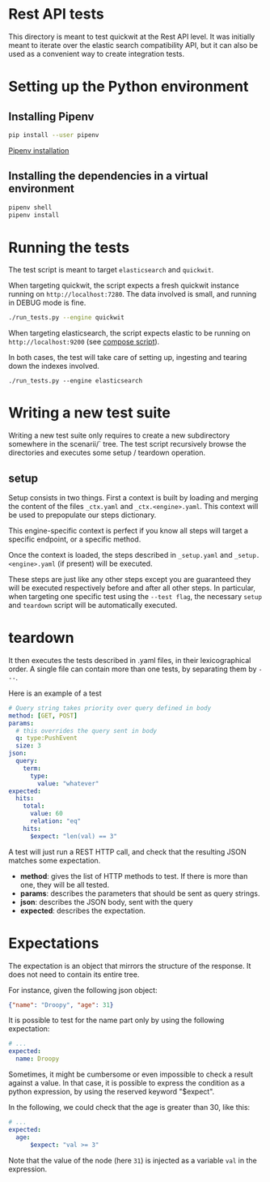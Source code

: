 # Rest API tests

This directory is meant to test quickwit at the Rest API level.
It was initially meant to iterate over the elastic search compatibility API,
but it can also be used as a convenient way to create integration tests.

# Setting up the Python environment

## Installing Pipenv

```bash
pip install --user pipenv
```

[Pipenv installation](https://pipenv.pypa.io/en/latest/installation/)

## Installing the dependencies in a virtual environment

```bash
pipenv shell
pipenv install
```

# Running the tests

The test script is meant to target `elasticsearch` and `quickwit`.

When targeting quickwit, the script expects a fresh quickwit instance
running on `http://localhost:7280`. The data involved is small, and
running in DEBUG mode is fine.

```bash
./run_tests.py --engine quickwit
```

When targeting elasticsearch, the script expects elastic to be running on
`http://localhost:9200` (see [compose script](./docker-compose.yaml)).

In both cases, the test will take care of setting up, ingesting and tearing down the
indexes involved.

```./run_tests.py --engine elasticsearch```

# Writing a new test suite

Writing a new test suite only requires to create a new subdirectory somewhere in the scenarii/` tree.
The test script recursively browse the directories and executes some setup / teardown operation.

## setup

Setup consists in two things. First a context is built by loading and merging the content of the files `_ctx.yaml` and `_ctx.<engine>.yaml`.
This context will be used to prepopulate our steps dictionary.

This engine-specific context is perfect if you know all steps will target a specific endpoint, or a specific method.

Once the context is loaded, the steps described in `_setup.yaml` and `_setup.<engine>.yaml` (if present) will be executed.

These steps are just like any other steps except you are guaranteed they will be executed respectively before and after all other steps.
In particular, when targeting one specific test using the `--test flag`,
the necessary `setup` and `teardown` script will be automatically executed.

# teardown

It then executes the tests described in .yaml files, in their lexicographical order.
A single file can contain more than one tests, by separating them by `---`.

Here is an example of a test

```yaml
# Query string takes priority over query defined in body
method: [GET, POST]
params:
  # this overrides the query sent in body
  q: type:PushEvent
  size: 3
json:
  query:
    term:
      type:
        value: "whatever"
expected:
  hits:
    total:
      value: 60
      relation: "eq"
    hits:
      $expect: "len(val) == 3"
```

A test will just run a REST HTTP call, and check that the resulting JSON matches
some expectation.


- **method**: gives the list of HTTP methods to test. If there is more than one, they will be all tested.
- **params**: describes the parameters that should be sent as query strings.
- **json**: describes the JSON body, sent with the query
- **expected**: describes the expectation.

# Expectations

The expectation is an object that mirrors the structure of the response.
It does not need to contain its entire tree.

For instance, given the following json object:
```json
{"name": "Droopy", "age": 31}
```

It is possible to test for the name part only by using the following expectation:
```yaml
# ...
expected:
  name: Droopy
```

Sometimes, it might be cumbersome or even impossible to check a result against a value.
In that case, it is possible to express the condition as a python expression, by using the reserved keyword "$expect".

In the following, we could check that the age is greater than 30, like this:
```yaml
# ...
expected:
  age:
      $expect: "val >= 3"
```

Note that the value of the node (here `31`) is injected as a variable `val` in the expression.

